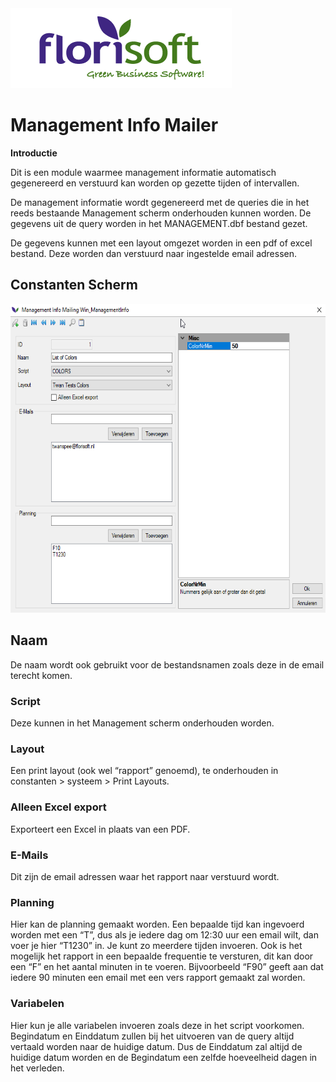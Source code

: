 <img src="../../fslogo.png"/>

# Management Info Mailer  
  
**Introductie**

Dit is een module waarmee management informatie automatisch gegenereerd
en verstuurd kan worden op gezette tijden of intervallen.

De management informatie wordt gegenereerd met de queries die in het
reeds bestaande Management scherm onderhouden kunnen worden. De gegevens
uit de query worden in het MANAGEMENT.dbf bestand gezet.

De gegevens kunnen met een layout omgezet worden in een pdf of excel
bestand. Deze worden dan verstuurd naar ingestelde email adressen.

## Constanten Scherm
<img src=".Management Info Mailer\media\image1.png" style="width:6.3in;height:5.14931in" />

##  Naam
De naam wordt ook gebruikt voor de bestandsnamen zoals deze in de email
terecht komen.

### Script
Deze kunnen in het Management scherm onderhouden worden.

### Layout
Een print layout (ook wel “rapport” genoemd), te onderhouden in
constanten &gt; systeem &gt; Print Layouts.

### Alleen Excel export

Exporteert een Excel in plaats van een PDF.

### E-Mails

Dit zijn de email adressen waar het rapport naar verstuurd wordt.

### Planning

Hier kan de planning gemaakt worden. Een bepaalde tijd kan ingevoerd
worden met een “T”, dus als je iedere dag om 12:30 uur een email wilt,
dan voer je hier “T1230” in. Je kunt zo meerdere tijden invoeren. Ook is
het mogelijk het rapport in een bepaalde frequentie te versturen, dit
kan door een “F” en het aantal minuten in te voeren. Bijvoorbeeld “F90”
geeft aan dat iedere 90 minuten een email met een vers rapport gemaakt
zal worden.

### Variabelen

Hier kun je alle variabelen invoeren zoals deze in het script voorkomen.
Begindatum en Einddatum zullen bij het uitvoeren van de query altijd
vertaald worden naar de huidige datum. Dus de Einddatum zal altijd de
huidige datum worden en de Begindatum een zelfde hoeveelheid dagen in
het verleden.

